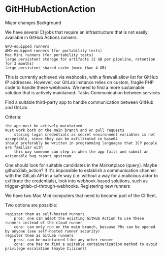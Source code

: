 # GitHHubActionAction
Major changes
Background

We have several CI jobs that require an infrastructure that is not easily available in GitHub Actions runners:

    GPU-equipped runners
    AMD-equipped runners (for portability tests)
    Mac Mini runners (for portability tests)
    large persistent storage for artifacts (2 GB per pipeline, retention for 3 months)
    large persistent shared cache (more than 4 GB)

This is currently achieved via webhooks, with a firewall allow list for GitHub IP addresses. However, our GitLab instance relies on custom, fragile PHP code to handle these webhooks. We need to find a more sustainable solution that is actively maintained.
Tasks
Communication between services

Find a suitable third-party app to handle communication between GitHub and GitLab.

Criteria:

    the app must be actively maintained
    must work both on the main branch and on pull requests
        storing login credentials as secret environment variables is not acceptable, since they can be exfiltrated in base64
    should preferably be written in programming languages that ICP people are familiar with
        this way someone can step in when the app fails and submit an actionable bug report upstream

One should look for suitable candidates in the Marketplace (query). Maybe github2lab_action? If it's impossible to establish a communication channel with the GitLab API in a safe way (i.e. without a way for a malicious actor to exfiltrate the credentials), look into webhook-based solutions, such as trigger-gitlab-ci-through-webhooks.
Registering new runners

We have two Mac Mini computers that need to become part of the CI fleet.

Two options are possible:

    register them as self-hosted runners
        pros: one can adapt the existing GitHub Action to use these runners instead of the cloud runner
        cons: can only run on the main branch, because PRs can be opened by anyone (see self-hosted runner security)
    register them as GitLab runners
        pros: can be maintained like any other runner
        cons: one has to find a suitable containerization method to avoid privilege escalation (maybe Cilicon?)
